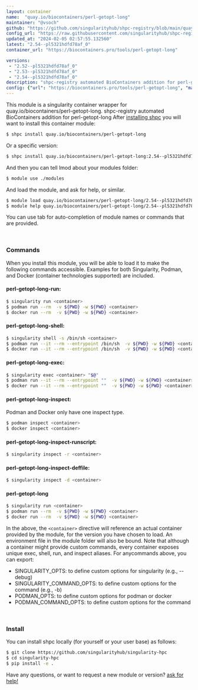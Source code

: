 ```yaml
---
layout: container
name:  "quay.io/biocontainers/perl-getopt-long"
maintainer: "@vsoch"
github: "https://github.com/singularityhub/shpc-registry/blob/main/quay.io/biocontainers/perl-getopt-long/container.yaml"
config_url: "https://raw.githubusercontent.com/singularityhub/shpc-registry/main/quay.io/biocontainers/perl-getopt-long/container.yaml"
updated_at: "2024-02-05 02:57:55.132560"
latest: "2.54--pl5321hdfd78af_0"
container_url: "https://biocontainers.pro/tools/perl-getopt-long"

versions:
 - "2.52--pl5321hdfd78af_0"
 - "2.53--pl5321hdfd78af_0"
 - "2.54--pl5321hdfd78af_0"
description: "shpc-registry automated BioContainers addition for perl-getopt-long"
config: {"url": "https://biocontainers.pro/tools/perl-getopt-long", "maintainer": "@vsoch", "description": "shpc-registry automated BioContainers addition for perl-getopt-long", "latest": {"2.54--pl5321hdfd78af_0": "sha256:c673c0424ea5cc6f0453a4d02ab5decec80b6590d5278967b519aa7be51b880d"}, "tags": {"2.52--pl5321hdfd78af_0": "sha256:0605150d30c518707fdb0ab8469583069a097ed459a8b10ac6aabd34ef36fab1", "2.53--pl5321hdfd78af_0": "sha256:5b6394bf33afd795ab998b3a4aa0eee25988cf64bbdf98d7eab05ec8e0d52a2a", "2.54--pl5321hdfd78af_0": "sha256:c673c0424ea5cc6f0453a4d02ab5decec80b6590d5278967b519aa7be51b880d"}, "docker": "quay.io/biocontainers/perl-getopt-long"}
---
```


This module is a singularity container wrapper for quay.io/biocontainers/perl-getopt-long.
shpc-registry automated BioContainers addition for perl-getopt-long
After [installing shpc](#install) you will want to install this container module:


```bash
$ shpc install quay.io/biocontainers/perl-getopt-long
```

Or a specific version:

```bash
$ shpc install quay.io/biocontainers/perl-getopt-long:2.54--pl5321hdfd78af_0
```

And then you can tell lmod about your modules folder:

```bash
$ module use ./modules
```

And load the module, and ask for help, or similar.

```bash
$ module load quay.io/biocontainers/perl-getopt-long/2.54--pl5321hdfd78af_0
$ module help quay.io/biocontainers/perl-getopt-long/2.54--pl5321hdfd78af_0
```

You can use tab for auto-completion of module names or commands that are provided.

<br>

### Commands

When you install this module, you will be able to load it to make the following commands accessible.
Examples for both Singularity, Podman, and Docker (container technologies supported) are included.

#### perl-getopt-long-run:

```bash
$ singularity run <container>
$ podman run --rm  -v ${PWD} -w ${PWD} <container>
$ docker run --rm  -v ${PWD} -w ${PWD} <container>
```

#### perl-getopt-long-shell:

```bash
$ singularity shell -s /bin/sh <container>
$ podman run --it --rm --entrypoint /bin/sh  -v ${PWD} -w ${PWD} <container>
$ docker run --it --rm --entrypoint /bin/sh  -v ${PWD} -w ${PWD} <container>
```

#### perl-getopt-long-exec:

```bash
$ singularity exec <container> "$@"
$ podman run --it --rm --entrypoint ""  -v ${PWD} -w ${PWD} <container> "$@"
$ docker run --it --rm --entrypoint ""  -v ${PWD} -w ${PWD} <container> "$@"
```

#### perl-getopt-long-inspect:

Podman and Docker only have one inspect type.

```bash
$ podman inspect <container>
$ docker inspect <container>
```

#### perl-getopt-long-inspect-runscript:

```bash
$ singularity inspect -r <container>
```

#### perl-getopt-long-inspect-deffile:

```bash
$ singularity inspect -d <container>
```



#### perl-getopt-long

```bash
$ singularity run <container>
$ podman run --rm  -v ${PWD} -w ${PWD} <container>
$ docker run --rm  -v ${PWD} -w ${PWD} <container>
```


In the above, the `<container>` directive will reference an actual container provided
by the module, for the version you have chosen to load. An environment file in the
module folder will also be bound. Note that although a container
might provide custom commands, every container exposes unique exec, shell, run, and
inspect aliases. For anycommands above, you can export:

 - SINGULARITY_OPTS: to define custom options for singularity (e.g., --debug)
 - SINGULARITY_COMMAND_OPTS: to define custom options for the command (e.g., -b)
 - PODMAN_OPTS: to define custom options for podman or docker
 - PODMAN_COMMAND_OPTS: to define custom options for the command

<br>

### Install

You can install shpc locally (for yourself or your user base) as follows:

```bash
$ git clone https://github.com/singularityhub/singularity-hpc
$ cd singularity-hpc
$ pip install -e .
```

Have any questions, or want to request a new module or version? [ask for help!](https://github.com/singularityhub/singularity-hpc/issues)